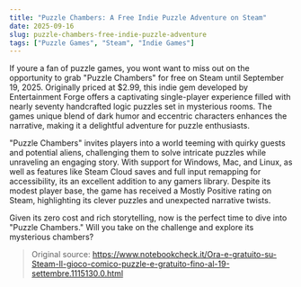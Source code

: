 ```yaml
---
title: "Puzzle Chambers: A Free Indie Puzzle Adventure on Steam"
date: 2025-09-16
slug: puzzle-chambers-free-indie-puzzle-adventure
tags: ["Puzzle Games", "Steam", "Indie Games"]
---
```


If youre a fan of puzzle games, you wont want to miss out on the opportunity to grab "Puzzle Chambers" for free on Steam until September 19, 2025. Originally priced at $2.99, this indie gem developed by Entertainment Forge offers a captivating single-player experience filled with nearly seventy handcrafted logic puzzles set in mysterious rooms. The games unique blend of dark humor and eccentric characters enhances the narrative, making it a delightful adventure for puzzle enthusiasts.

"Puzzle Chambers" invites players into a world teeming with quirky guests and potential aliens, challenging them to solve intricate puzzles while unraveling an engaging story. With support for Windows, Mac, and Linux, as well as features like Steam Cloud saves and full input remapping for accessibility, its an excellent addition to any gamers library. Despite its modest player base, the game has received a Mostly Positive rating on Steam, highlighting its clever puzzles and unexpected narrative twists.

Given its zero cost and rich storytelling, now is the perfect time to dive into "Puzzle Chambers." Will you take on the challenge and explore its mysterious chambers? 

> Original source: https://www.notebookcheck.it/Ora-e-gratuito-su-Steam-Il-gioco-comico-puzzle-e-gratuito-fino-al-19-settembre.1115130.0.html
